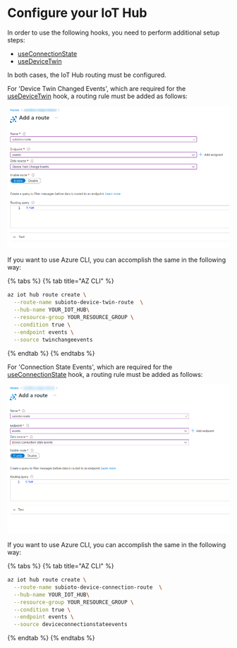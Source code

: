 # Configure your IoT Hub

In order to use the following hooks, you need to perform additional setup steps:

* [useConnectionState](../using-react/hooks.md#useconnectionstate)
* [useDeviceTwin](../using-react/hooks.md#usedevicetwin)

In both cases, the IoT Hub routing must be configured. 

For 'Device Twin Changed Events', which are required for the [useDeviceTwin](../using-react/hooks.md#usedevicetwin) hook, a routing rule must be added as follows:

![](../.gitbook/assets/image%20%282%29.png)

If you want to use Azure CLI, you can accomplish the same in the following way:

{% tabs %}
{% tab title="AZ CLI" %}
```bash
az iot hub route create \
  --route-name subioto-device-twin-route  \
  --hub-name YOUR_IOT_HUB\
  --resource-group YOUR_RESOURCE_GROUP \
  --condition true \
  --endpoint events \
  --source twinchangeevents
```
{% endtab %}
{% endtabs %}

For 'Connection State Events', which are required for the [useConnectionState](../using-react/hooks.md#useconnectionstate) hook, a routing rule must be added as follows:

![](../.gitbook/assets/image%20%284%29.png)

If you want to use Azure CLI, you can accomplish the same in the following way:

{% tabs %}
{% tab title="AZ CLI" %}
```bash
az iot hub route create \
  --route-name subioto-device-connection-route  \
  --hub-name YOUR_IOT_HUB\
  --resource-group YOUR_RESOURCE_GROUP \
  --condition true \
  --endpoint events \
  --source deviceconnectionstateevents
```
{% endtab %}
{% endtabs %}




